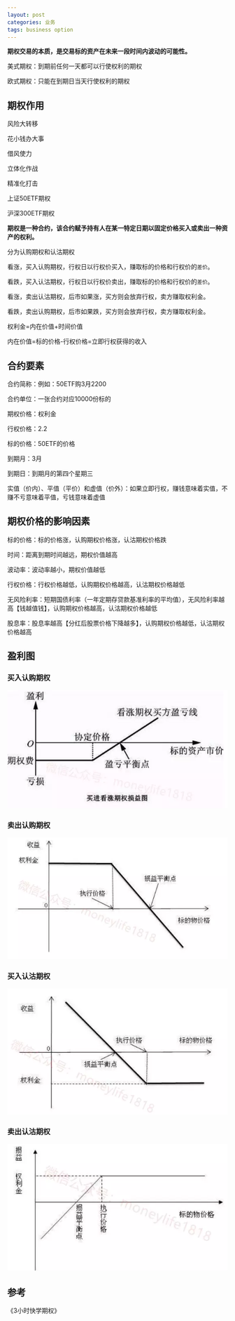 ```yaml
---
layout: post
categories: 业务
tags: business option
---
```


**期权交易的本质，是交易标的资产在未来一段时间内波动的可能性。**



美式期权：到期前任何一天都可以行使权利的期权

欧式期权：只能在到期日当天行使权利的期权



## 期权作用

风险大转移

花小钱办大事

借风使力

立体化作战

精准化打击



上证50ETF期权

沪深300ETF期权

**期权是一种合约，该合约赋予持有人在某一特定日期以固定价格买入或卖出一种资产的权利。**

分为认购期权和认沽期权

看涨，买入认购期权，行权日以行权价买入，赚取标的价格和行权价的`差价`。

看跌，买入认沽期权，行权日以行权价卖出，赚取标的价格和行权价的`差价`。



看涨，卖出认沽期权，后市如果涨，买方则会放弃行权，卖方赚取权利金。

看跌，卖出认购期权，后市如果跌，买方则会放弃行权，卖方赚取权利金。





权利金=内在价值+时间价值

内在价值=标的价格-行权价格=立即行权获得的收入





## 合约要素

合约简称：例如：50ETF购3月2200

合约单位：一张合约对应10000份标的

期权价格：权利金

行权价格：2.2

标的价格：50ETF的价格

到期月：3月

到期日：到期月的第四个星期三



实值（价内）、平值（平价）和虚值（价外）：如果立即行权，赚钱意味着实值，不赚不亏意味着平值，亏钱意味着虚值

## 期权价格的影响因素

标的价格：标的价格涨，认购期权价格涨，认沽期权价格跌

时间：距离到期时间越远，期权价值越高

波动率：波动率越小，期权价值越低

行权价格：行权价格越低，认购期权价格越高，认沽期权价格越低

无风险利率：短期国债利率（一年定期存贷款基准利率的平均值），无风险利率越高【钱越值钱】，认购期权价格越高，认沽期权价格越低

股息率：股息率越高【分红后股票价格下降越多】，认购期权价格越低，认沽期权价格越高



## 盈利图

### 买入认购期权

![buy-call-option](/images/buy-call-option.webp)

### 卖出认购期权

![sale-call-option](/images/sale-call-option.webp)

### 买入认沽期权

![buy-put-option](/images/buy-put-option.webp)

### 卖出认沽期权

![sale-put-option](/images/sale-put-option.webp)

## 参考

《3小时快学期权》